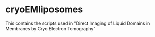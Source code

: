 # cryoEMliposomes
This contains the scripts used in "Direct Imaging of Liquid Domains in Membranes by Cryo Electron Tomography"

